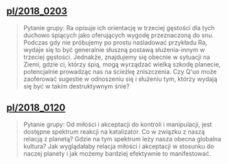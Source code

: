 ## [pl/2018_0203](pl/2018/2018_0203)


> Pytanie grupy: Ra opisuje ich orientację w trzeciej gęstości dla tych duchowo śpiących jako oferujących wygodę przeznaczoną do snu. Podczas gdy nie próbujemy po prostu naśladować przykładu Ra, wydaje się to być generalnie słuszną postawą służenia-innym w trzeciej gęstości. Jednakże, znajdujemy się obecnie w sytuacji na Ziemi, gdzie ci, którzy śpią, mogą wyrządzać wielką szkodę planecie, potencjalnie prowadząc nas na ścieżkę zniszczenia. Czy Q'uo może zaoferować sugestie w odnoszeniu się i służeniu tym, którzy wydają się być w takim destruktywnym śnie?

[<i class="fas fa-file-pdf"></i>](http://llresearch.org/transcripts/issues/2018_polish/2018_0203.aspx) [<i class="fas fa-external-link-alt"></i>](http://llresearch.org/transcripts/issues/2018_polish/2018_0203.aspx)
 

## [pl/2018_0120](pl/2018/2018_0120)


> Pytanie grupy: Od miłości i akceptacji do kontroli i manipulacji, jest dostępne spektrum reakcji na katalizator. Co w związku z naszą relacją z planetą? Gdzie na tym spektrum leży nasza obecna globalna kultura? Jak wyglądałaby relacja miłości i akceptacji w stosunku do naczej planety i jak możemy bardziej efektywnie to manifestować.

[<i class="fas fa-file-pdf"></i>](http://llresearch.org/transcripts/issues/2018_polish/2018_0120.aspx) [<i class="fas fa-external-link-alt"></i>](http://llresearch.org/transcripts/issues/2018_polish/2018_0120.aspx)
 